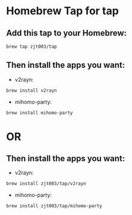 # Homebrew Tap for tap

## Add this tap to your Homebrew:

```sh
brew tap zjt003/tap
```

## Then install the apps you want:

- v2rayn:
```sh
brew install v2rayn
```

- mihomo-party:
```sh
brew install mihomo-party
```
# OR

## Then install the apps you want:

- v2rayn:
```sh
brew install zjt003/tap/v2rayn
```

- mihomo-party:
```sh
brew install zjt003/tap/mihomo-party
```
